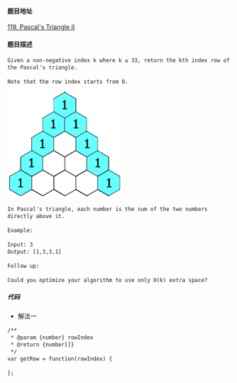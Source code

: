 #### 题目地址
[119. Pascal's Triangle II](https://leetcode.com/problems/pascals-triangle-ii/)
#### 题目描述
```
Given a non-negative index k where k ≤ 33, return the kth index row of the Pascal's triangle.

Note that the row index starts from 0.

```
![eg.gif](../../assets/array/2020-01-09/eg.gif)
```
In Pascal's triangle, each number is the sum of the two numbers directly above it.

Example:

Input: 3
Output: [1,3,3,1]

Follow up:

Could you optimize your algorithm to use only O(k) extra space?

```

##### 代码

- 解法一
```
/**
 * @param {number} rowIndex
 * @return {number[]}
 */
var getRow = function(rowIndex) {
    
};
```
